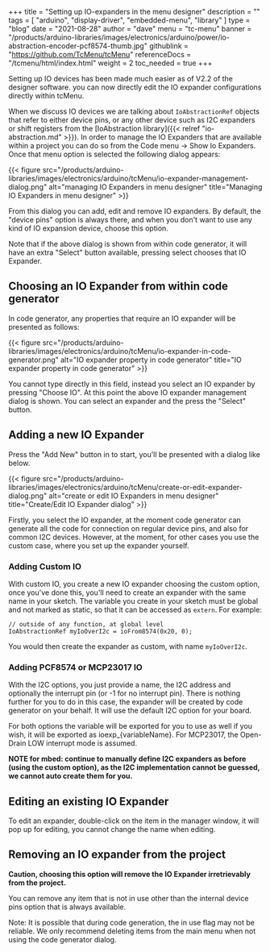 +++
title = "Setting up IO-expanders in the menu designer"
description = ""
tags = [ "arduino", "display-driver", "embedded-menu", "library" ]
type = "blog"
date = "2021-08-28"
author =  "dave"
menu = "tc-menu"
banner = "/products/arduino-libraries/images/electronics/arduino/power/io-abstraction-encoder-pcf8574-thumb.jpg"
githublink = "https://github.com/TcMenu/tcMenu"
referenceDocs = "/tcmenu/html/index.html"
weight = 2
toc_needed = true
+++

Setting up IO devices has been made much easier as of V2.2 of the designer software. you can now directly edit the IO expander configurations directly within tcMenu.

When we discuss IO devices we are talking about `IoAbstractionRef` objects that refer to either device pins, or any other device such as I2C expanders or shift registers from the [IoAbstraction library]({{< relref "io-abstraction.md" >}}). In order to manage the IO Expanders that are available within a project you can do so from the Code menu -> Show Io Expanders. Once that menu option is selected the following dialog appears:

{{< figure src="/products/arduino-libraries/images/electronics/arduino/tcMenu/io-expander-management-dialog.png" alt="managing IO Expanders in menu designer" title="Managing IO Expanders in menu designer" >}}

From this dialog you can add, edit and remove IO expanders. By default, the "device pins" option is always there, and when you don't want to use any kind of IO expansion device, choose this option. 

Note that if the above dialog is shown from within code generator, it will have an extra "Select" button available, pressing select chooses that IO Expander.

## Choosing an IO Expander from within code generator

In code generator, any properties that require an IO expander will be presented as follows:

{{< figure src="/products/arduino-libraries/images/electronics/arduino/tcMenu/io-expander-in-code-generator.png" alt="IO expander property in code generator" title="IO expander property in code generator" >}}

You cannot type directly in this field, instead you select an IO expander by pressing "Choose IO". At this point the above IO expander management dialog is shown. You can select an expander and the press the "Select" button.

## Adding a new IO Expander

Press the "Add New" button in to start, you'll be presented with a dialog like below.

{{< figure src="/products/arduino-libraries/images/electronics/arduino/tcMenu/create-or-edit-expander-dialog.png" alt="create or edit IO Expanders in menu designer" title="Create/Edit IO Expander dialog" >}}

Firstly, you select the IO expander, at the moment code generator can generate all the code for connection on regular device pins, and also for common I2C devices. However, at the moment, for other cases you use the custom case, where you set up the expander yourself.

### Adding Custom IO

With custom IO, you create a new IO expander choosing the custom option, once you've done this, you'll need to create an expander with the same name in your sketch. The variable you create in your sketch must be global and not marked as static, so that it can be accessed as `extern`.  For example:

    // outside of any function, at global level
    IoAbstractionRef myIoOverI2c = ioFrom8574(0x20, 0);

You would then create the expander as custom, with name `myIoOverI2c`.


### Adding PCF8574 or MCP23017 IO

With the I2C options, you just provide a name, the I2C address and optionally the interrupt pin (or -1 for no interrupt pin). There is nothing further for you to do in this case, the expander will be created by code generator on your behalf. It will use the default I2C option for your board. 

For both options the variable will be exported for you to use as well if you wish, it will be exported as ioexp_{variableName}. For MCP23017, the Open-Drain LOW interrupt mode is assumed.

**NOTE for mbed: continue to manually define I2C expanders as before (using the custom option), as the I2C implementation cannot be guessed, we cannot auto create them for you.**

## Editing an existing IO Expander

To edit an expander, double-click on the item in the manager window, it will pop up for editing, you cannot change the name when editing.

## Removing an IO expander from the project

**Caution, choosing this option will remove the IO Expander irretrievably from the project.**

You can remove any item that is not in use other than the internal device pins option that is always available.

Note: It is possible that during code generation, the in use flag may not be reliable. We only recommend deleting items from the main menu when not using the code generator dialog.
